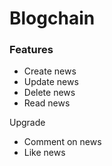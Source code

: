 # Blogchain

### Features
- Create news
- Update news
- Delete news
- Read news

 Upgrade 

- Comment on news
- Like news
